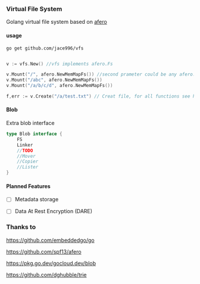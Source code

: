 ### Virtual File System 
Golang virtual file system based on  [afero](https://github.com/spf13/afero)

#### usage

```shell
go get github.com/jace996/vfs
```

```go

v := vfs.New() //vfs implements afero.Fs

v.Mount("/", afero.NewMemMapFs()) //second prameter could be any afero.Fs 
v.Mount("/abc", afero.NewMemMapFs())
v.Mount("/a/b/c/d", afero.NewMemMapFs())

f,err := v.Create("/a/test.txt") // Creat file, for all functions see https://github.com/spf13/afero#list-of-all-available-functions
```

#### Blob

Extra blob interface
```go
type Blob interface {
	FS
	Linker
	//TODO
	//Mover
	//Copier
	//Lister
}
```

#### Planned Features

- [ ] Metadata storage
- [ ] Data At Rest Encryption (DARE)


### Thanks to
https://github.com/embeddedgo/go

https://github.com/spf13/afero

https://pkg.go.dev/gocloud.dev/blob

https://github.com/dghubble/trie